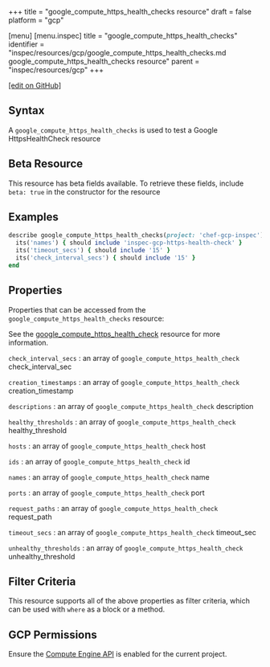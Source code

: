 +++
title = "google_compute_https_health_checks resource"
draft = false
platform = "gcp"

[menu]
  [menu.inspec]
    title = "google_compute_https_health_checks"
    identifier = "inspec/resources/gcp/google_compute_https_health_checks.md google_compute_https_health_checks resource"
    parent = "inspec/resources/gcp"
+++

[\[edit on GitHub\]](https://github.com/inspec/inspec-gcp/blob/master/docs/resources/google_compute_https_health_checks.md)

## Syntax

A `google_compute_https_health_checks` is used to test a Google HttpsHealthCheck resource

## Beta Resource

This resource has beta fields available. To retrieve these fields, include `beta: true` in the constructor for the resource

## Examples

```ruby
describe google_compute_https_health_checks(project: 'chef-gcp-inspec') do
  its('names') { should include 'inspec-gcp-https-health-check' }
  its('timeout_secs') { should include '15' }
  its('check_interval_secs') { should include '15' }
end
```

## Properties

Properties that can be accessed from the `google_compute_https_health_checks` resource:

See the [google_compute_https_health_check](/inspec/resources/google_compute_https_health_check/#properties) resource for more information.

`check_interval_secs`
: an array of `google_compute_https_health_check` check_interval_sec

`creation_timestamps`
: an array of `google_compute_https_health_check` creation_timestamp

`descriptions`
: an array of `google_compute_https_health_check` description

`healthy_thresholds`
: an array of `google_compute_https_health_check` healthy_threshold

`hosts`
: an array of `google_compute_https_health_check` host

`ids`
: an array of `google_compute_https_health_check` id

`names`
: an array of `google_compute_https_health_check` name

`ports`
: an array of `google_compute_https_health_check` port

`request_paths`
: an array of `google_compute_https_health_check` request_path

`timeout_secs`
: an array of `google_compute_https_health_check` timeout_sec

`unhealthy_thresholds`
: an array of `google_compute_https_health_check` unhealthy_threshold

## Filter Criteria

This resource supports all of the above properties as filter criteria, which can be used
with `where` as a block or a method.

## GCP Permissions

Ensure the [Compute Engine API](https://console.cloud.google.com/apis/library/compute.googleapis.com/) is enabled for the current project.

